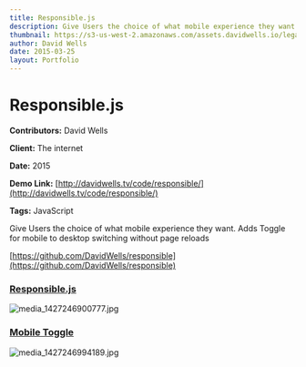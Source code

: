 ```yaml
---
title: Responsible.js
description: Give Users the choice of what mobile experience they want
thumbnail: https://s3-us-west-2.amazonaws.com/assets.davidwells.io/legacy/2015/03/1427247477_media_1427246900777.jpg
author: David Wells
date: 2015-03-25
layout: Portfolio
---
```


# Responsible.js

**Contributors:** David Wells

**Client:** The internet

**Date:** 2015

**Demo Link:** [http://davidwells.tv/code/responsible/](http://davidwells.tv/code/responsible/)

**Tags:** JavaScript

Give Users the choice of what mobile experience they want. Adds Toggle for mobile to desktop switching without page reloads

[https://github.com/DavidWells/responsible](https://github.com/DavidWells/responsible)

### [Responsible.js](id:anchor_1)

![](https://s3-us-west-2.amazonaws.com/assets.davidwells.io/work/responsible-media_1427246900777.jpg "media_1427246900777.jpg")

### [Mobile Toggle](id:anchor_2)

![](https://s3-us-west-2.amazonaws.com/assets.davidwells.io/work/responsible-media_1427246994189.jpg "media_1427246994189.jpg")
